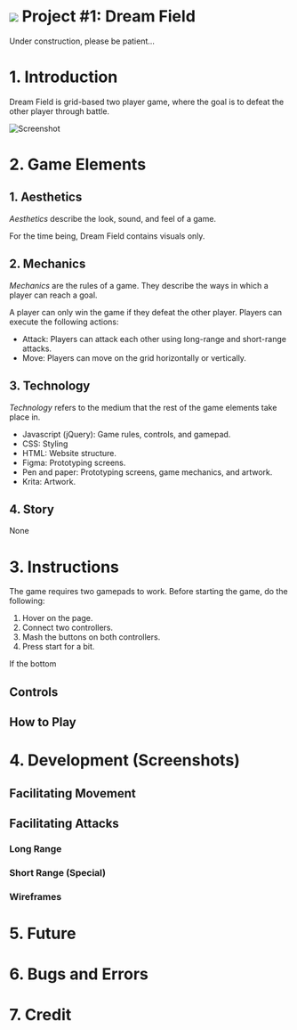 # ![](https://ga-dash.s3.amazonaws.com/production/assets/logo-9f88ae6c9c3871690e33280fcf557f33.png) Project #1: Dream Field

Under construction, please be patient...

# 1. Introduction
Dream Field is grid-based two player game, where the goal is to defeat the other player through battle.



![Screenshot](https://raw.git.generalassemb.ly/JaAlSaDev/Dream-Field/master/Images/Screenshots/Wide%20Attack.png)

# 2. Game Elements
## 1. Aesthetics
*Aesthetics* describe the look, sound, and feel of a game.

For the time being, Dream Field contains visuals only.

## 2. Mechanics
*Mechanics* are the rules of a game. They describe the ways in which a player can reach a goal.

A player can only win the game if they defeat the other player. Players can execute the following actions:
* Attack: Players can attack each other using long-range and short-range attacks.
* Move: Players can move on the grid horizontally or vertically.




## 3. Technology
*Technology* refers to the medium that the rest of the game elements take place in.
* Javascript (jQuery): Game rules, controls, and gamepad.
* CSS: Styling
* HTML: Website structure.
* Figma: Prototyping screens.
* Pen and paper: Prototyping screens, game mechanics, and artwork.
* Krita: Artwork.

## 4. Story
None
# 3. Instructions
The game requires two gamepads to work. Before starting the game, do the following:
1. Hover on the page.
2. Connect two controllers.
3. Mash the buttons on both controllers.
4. Press start for a bit.

If the bottom

## Controls


## How to Play

# 4. Development (Screenshots)
## Facilitating Movement
## Facilitating Attacks
### Long Range
### Short Range (Special)
### Wireframes

# 5. Future

# 6. Bugs and Errors

# 7. Credit
